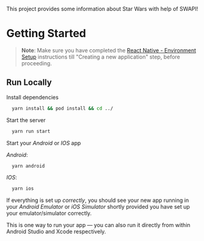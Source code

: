 This project provides some information about Star Wars with help of SWAPI!

# Getting Started

>**Note**: Make sure you have completed the [React Native - Environment Setup](https://reactnative.dev/docs/environment-setup) instructions till "Creating a new application" step, before proceeding.

 ## Run Locally

Install dependencies

```bash
  yarn install && pod install && cd ../
```

Start the server

```bash
  yarn run start
```

Start your _Android_ or _IOS_ app

_Android_:
```bash
  yarn android
```

_IOS_:
```bash
  yarn ios
```

If everything is set up _correctly_, you should see your new app running in your _Android Emulator_ or _iOS Simulator_ shortly provided you have set up your emulator/simulator correctly.

This is one way to run your app — you can also run it directly from within Android Studio and Xcode respectively.